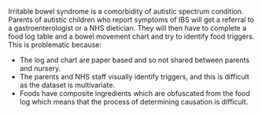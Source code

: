 Irritable bowel syndrome is a comorbidity of autistic spectrum condition. Parents of autistic children who report symptoms of IBS will get a referral to a gastroenterologist or a NHS dietician. They will then have to complete a food log table and a bowel movement chart and try to identify food triggers. This is problematic because:
*	The log and chart are paper based and so not shared between parents and nursery.
*	The parents and NHS staff visually identify triggers, and this is difficult as the dataset is multivariate.
*	Foods have composite ingredients which are obfuscated from the food log which means that the process of determining causation is difficult.
